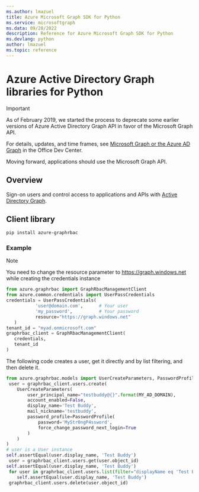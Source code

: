 ```yaml
---
ms.author: lmazuel
title: Azure Microsoft Graph SDK for Python
ms.service: microsoftgraph
ms.data: 09/28/2022
description: Reference for Azure Microsoft Graph SDK for Python
ms.devlang: python
author: lmazuel
ms.topic: reference
---
```

# Azure Active Directory Graph libraries for Python

> [!IMPORTANT]
>
> As of February 2019, we started the process to deprecate some earlier versions of Azure Active Directory Graph API in favor of the Microsoft Graph API. 
>
> For details, updates, and time frames, see [Microsoft Graph or the Azure AD Graph](https://developer.microsoft.com/office/blogs/microsoft-graph-or-azure-ad-graph/) in the Office Dev Center.
>
> Moving forward, applications should use the Microsoft Graph API. 

## Overview	

Sign-on users and control access to applications and APIs with [Active Directory Graph](/azure/active-directory/develop/active-directory-graph-api).	

## Client library	

 ```bash	
pip install azure-graphrbac	
```	

### Example	
> [!NOTE]	
> You need to change the resource parameter to https://graph.windows.net while creating the credentials instance	
 ```python	
from azure.graphrbac import GraphRbacManagementClient	
from azure.common.credentials import UserPassCredentials	
 credentials = UserPassCredentials(	
            'user@domain.com',      # Your user	
            'my_password',          # Your password	
            resource="https://graph.windows.net"	
    )	
 tenant_id = "myad.onmicrosoft.com"	
 graphrbac_client = GraphRbacManagementClient(	
    credentials,	
    tenant_id	
)	
```	
The following code creates a user, get it directly and by list filtering, and then delete it.	
```python	
from azure.graphrbac.models import UserCreateParameters, PasswordProfile	
 user = graphrbac_client.users.create(	
    UserCreateParameters(	
        user_principal_name="testbuddy@{}".format(MY_AD_DOMAIN),	
        account_enabled=False,	
        display_name='Test Buddy',	
        mail_nickname='testbuddy',	
        password_profile=PasswordProfile(	
            password='MyStr0ngP4ssword',	
            force_change_password_next_login=True	
        )	
    )	
)	
# user is a User instance	
self.assertEqual(user.display_name, 'Test Buddy')	
 user = graphrbac_client.users.get(user.object_id)	
self.assertEqual(user.display_name, 'Test Buddy')	
 for user in graphrbac_client.users.list(filter="displayName eq 'Test Buddy'"):	
    self.assertEqual(user.display_name, 'Test Buddy')	
 graphrbac_client.users.delete(user.object_id)	
```
